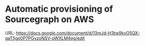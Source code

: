 # Automatic provisioning of Sourcegraph on AWS

URL: https://docs.google.com/document/d/13mJd-H3tw9kvO5QX-gaT5go0P7PGyzoNSV-pWXLM4eg/edit
